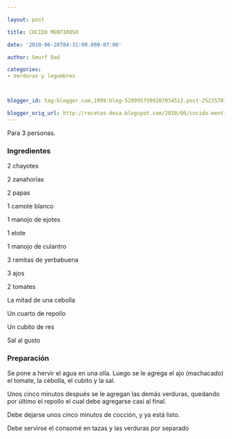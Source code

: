 ```yaml
---

layout: post

title: COCIDO MENTIROSO

date: '2010-06-28T04:31:00.000-07:00'

author: Smurf Dad

categories:
- Verduras y legumbres



blogger_id: tag:blogger.com,1999:blog-5299957599287034512.post-2523570116847785795

blogger_orig_url: http://recetas-desa.blogspot.com/2010/06/cocido-mentiroso.html
---
```


Para 3 personas.

<h3>Ingredientes</h3>

2 chayotes

2 zanahorias

2 papas

1 camote blanco

1 manojo de ejotes

1 elote

1 manojo de culantro

3 ramitas de yerbabuena

3 ajos

2 tomates

La mitad de una cebolla

Un cuarto de repollo

Un cubito de res

Sal al gusto

<h3>Preparación</h3>

Se pone a hervir el agua en una olla. Luego se le agrega el ajo (machacado) el tomate, la cebolla, el cubito y la sal.

Unos cinco minutos después se le agregan las demás verduras, quedando por último el repollo el cual debe agregarse casi al final.

Debe dejarse unos cinco minutos de cocción, y ya está listo.

Debe servirse el consomé en tazas y las verduras por separado